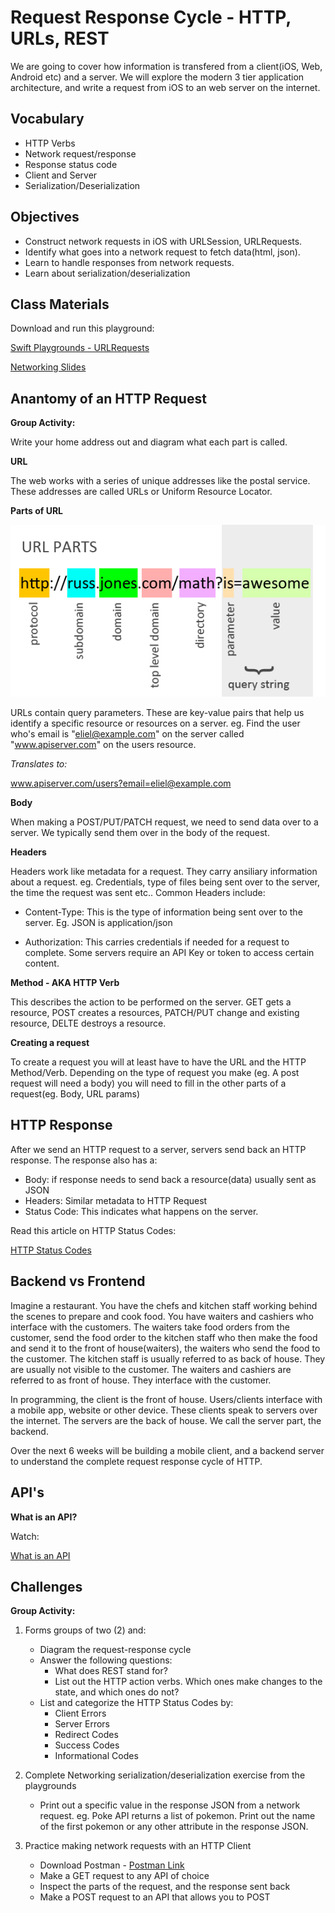 # Request Response Cycle - HTTP, URLs, REST

We are going to cover how information is transfered from a client(iOS, Web, Android etc) and a server. We will explore the modern 3 tier application architecture, and write a request from iOS to an web server on the internet.


## Vocabulary
- HTTP Verbs
- Network request/response
- Response status code
- Client and Server
- Serialization/Deserialization


## Objectives
- Construct network requests in iOS with URLSession, URLRequests.
- Identify what goes into a network request to fetch data(html, json).
- Learn to handle responses from network requests.
- Learn about serialization/deserialization


## Class Materials

Download and run this playground:

[Swift Playgrounds - URLRequests](Networking.playground)

[Networking Slides](client-server.key)

## Anantomy of an HTTP Request

**Group Activity:**

Write your home address out and diagram what each part is called.

**URL**

The web works with a series of unique addresses like the postal service. These addresses are called URLs or Uniform Resource Locator.

**Parts of URL**

![URL Parts](query.jpg)

URLs contain query parameters. These are key-value pairs that help us identify a specific resource or resources on a server. eg. Find the user who's email is "eliel@example.com" on the server called "www.apiserver.com" on the users resource.

*Translates to:*

www.apiserver.com/users?email=eliel@example.com

**Body**

When making a POST/PUT/PATCH request, we need to send data over to a server. We typically send them over in the body of the request.

**Headers**

Headers work like metadata for a request. They carry ansiliary information about a request. eg. Credentials, type of files being sent over to the server, the time the request was sent etc..
Common Headers include: 

- Content-Type: This is the type of information being sent over to the server. Eg. JSON is application/json

- Authorization: This carries credentials if needed for a request to complete. Some servers require an API Key or token to access certain content.

**Method - AKA HTTP Verb**

This describes the action to be performed on the server. GET gets a resource, POST creates a resources, PATCH/PUT change and existing resource, DELTE destroys a resource.

**Creating a request**

To create a request you will at least have to have the URL and the HTTP Method/Verb. Depending on the type of request you make (eg. A post request will need a body) you will need to fill in the other parts of a request(eg. Body, URL params)

## HTTP Response

After we send an HTTP request to a server, servers send back an HTTP response. 
The response also has a:
- Body: if response needs to send back a resource(data) usually sent as JSON
- Headers: Similar metadata to HTTP Request
- Status Code: This indicates what happens on the server.

Read this article on HTTP Status Codes:

[HTTP Status Codes](https://httpstatuses.com)

## Backend vs Frontend

Imagine a restaurant. You have the chefs and kitchen staff working behind the scenes to prepare and cook food. You have waiters and cashiers who interface with the customers. The waiters take food orders from the customer, send the food order to the kitchen staff who then make the food and send it to the front of house(waiters), the waiters who send the food to the customer. The kitchen staff is usually referred to as back of house. They are usually not visible to the customer. The waiters and cashiers are referred to as front of house. They interface with the customer.

In programming, the client is the front of house. Users/clients interface with a mobile app, website or other device. These clients speak to servers over the internet. The servers are the back of house. We call the server part, the backend.

Over the next 6 weeks will be building a mobile client, and a backend server to understand the complete request response cycle of HTTP.


## API's

**What is an API?**

Watch:

[What is an API](https://www.youtube.com/watch?v=s7wmiS2mSXY)


## Challenges

**Group Activity:**

1. Forms groups of two (2) and:

    - Diagram the request-response cycle
    - Answer the following questions:
        - What does REST stand for?
        - List out the HTTP action verbs. Which ones make changes to the state, and which ones do not?
    - List and categorize the HTTP Status Codes by:
        - Client Errors
        - Server Errors
        - Redirect Codes
        - Success Codes
        - Informational Codes
        
2. Complete Networking serialization/deserialization exercise from the playgrounds
    
    - Print out a specific value in the response JSON from a network request. eg. Poke API returns a list of pokemon. Print out the name of the first pokemon or any other attribute in the response JSON.
    
3. Practice making network requests with an HTTP Client
    
    - Download Postman - [Postman Link](https://www.getpostman.com)
    - Make a GET request to any API of choice
    - Inspect the parts of the request, and the response sent back
    - Make a POST request to an API that allows you to POST

